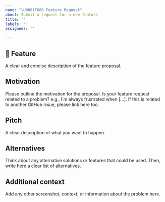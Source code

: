 ```yaml
---
name: "\U0001F680 Feature Request"
about: Submit a request for a new feature
title: ''
labels: ''
assignees: ''

---
```


## 🚀 Feature

A clear and concise description of the feature proposal.


## Motivation

Please outline the motivation for the proposal. Is your feature request related to a problem? e.g., I'm always frustrated when [...]. If this is related to another GitHub issue, please link here too.


## Pitch

A clear description of what you want to happen.


## Alternatives

Think about any alternative solutions or features that could be used.
Then, write here a clear list of alternatives.


## Additional context
Add any other screenshot, context, or information about the problem here.
